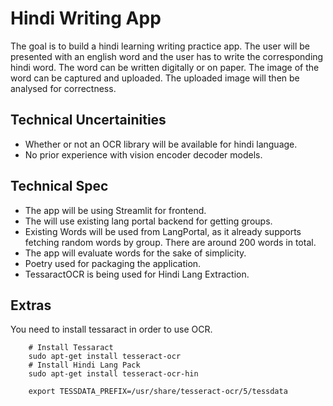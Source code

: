 # Hindi Writing App
The goal is to build a hindi learning writing practice app. The user will be presented with an english word and the user has to write the corresponding hindi word. 
The word can be written digitally or on paper. The image of the word can be captured and uploaded. The uploaded image will then be analysed for correctness. 

## Technical Uncertainities
- Whether or not an OCR library will be available for hindi language.
- No prior experience with vision encoder decoder models.

## Technical Spec
- The app will be using Streamlit for frontend. 
- The will use existing lang portal backend for getting groups. 
- Existing Words will be used from LangPortal, as it already supports fetching random words by group. There are around 200 words in total.  
- The app will evaluate words for the sake of simplicity.
- Poetry used for packaging the application.
- TessaractOCR is being used for Hindi Lang Extraction.

## Extras
You need to install tessaract in order to use OCR.

```shell
    # Install Tessaract
    sudo apt-get install tesseract-ocr
    # Install Hindi Lang Pack
    sudo apt-get install tesseract-ocr-hin

    export TESSDATA_PREFIX=/usr/share/tesseract-ocr/5/tessdata
```